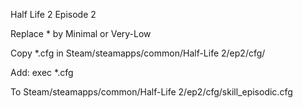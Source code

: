 Half Life 2 Episode 2

Replace * by Minimal or Very-Low

Copy *.cfg in Steam/steamapps/common/Half-Life 2/ep2/cfg/

Add: exec *.cfg

To Steam/steamapps/common/Half-Life 2/ep2/cfg/skill_episodic.cfg
